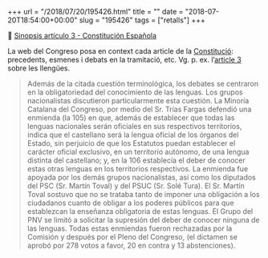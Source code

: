 +++
url = "/2018/07/20/195426.html"
title = ""
date = "2018-07-20T18:54:00+00:00"
slug = "195426"
tags = ["retalls"]
+++

📖 [Sinopsis artículo 3 - Constitución Española](https://app.congreso.es/consti/constitucion/indice/sinopsis/sinopsis.jsp?art=3&tipo=2)

La web del Congreso posa en context cada article de la [Constitució](https://app.congreso.es/consti/constitucion/indice/): precedents, esmenes i debats en la tramitació, etc. Vg. p. ex. l’[article 3](http://www.congreso.es/consti/constitucion/indice/sinopsis/sinopsis.jsp?art=3&tipo=2) sobre les llengües.

> Además de la citada cuestión terminológica, los debates se centraron en la obligatoriedad del conocimiento de las lenguas. Los grupos nacionalistas discutieron particularmente esta cuestión. La Minoría Catalana del Congreso, por medio del Sr. Trías Fargas defendió una enmienda (la 105) en que, además de establecer que todas las lenguas nacionales serán oficiales en sus respectivos territorios, indica que el castellano será la lengua oficial de los órganos del Estado, sin perjuicio de que los Estatutos puedan establecer el carácter oficial exclusivo, en un territorio autónomo, de una lengua distinta del castellano; y, en la 106 establecía el deber de conocer estas otras lenguas en los territorios respectivos. La enmienda fue apoyada por los demás grupos nacionalistas, así como los diputados del PSC (Sr. Martín Toval) y del PSUC (Sr. Solé Tura). El Sr. Martín Toval sostuvo que no se trataba tanto de imponer una obligación a  los ciudadanos cuanto de obligar a los poderes públicos para que establezcan la enseñanza obligatoria de estas lenguas. El Grupo del PNV se limitó a solicitar la supresión del deber de conocer ninguna de las lenguas. Todas estas enmiendas fueron rechazadas por la Comisión y después por el Pleno del Congreso, (el dictamen se aprobó  por 278 votos a favor, 20 en contra y 13 abstenciones).

